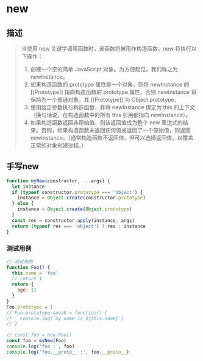# new

## 描述
> 当使用 new 关键字调用函数时，该函数将被用作构造函数。new 将执行以下操作：
> 1. 创建一个空的简单 JavaScript 对象。为方便起见，我们称之为 newInstance。
> 2. 如果构造函数的 prototype 属性是一个对象，则将 newInstance 的 [[Prototype]] 指向构造函数的 prototype 属性，否则 newInstance 将保持为一个普通对象，其 [[Prototype]] 为 Object.prototype。
> 3. 使用给定参数执行构造函数，并将 newInstance 绑定为 this 的上下文（换句话说，在构造函数中的所有 this 引用都指向 newInstance）。
> 4. 如果构造函数返回非原始值，则该返回值成为整个 new 表达式的结果。否则，如果构造函数未返回任何值或返回了一个原始值，则返回 newInstance。（通常构造函数不返回值，但可以选择返回值，以覆盖正常的对象创建过程。）

## 手写new
```js
function myNew(constructor, ...args) {
  let instance
  if (typeof constructor.prototype === 'object') {
    instance = Object.create(constructor.prototype)
  } else {
    instance = Object.create(Object.prototype)
  }
  const res = constructor.apply(instance, args)
  return (typeof res === 'object') ? res : instance
}
```
### 测试用例
<!-- eslint-disable no-proto -->
<!-- eslint-disable no-restricted-properties -->
```js
// 测试用例
function Foo() {
  this.name = 'foo'
  // return 1
  return {
    age: 11
  }
}
Foo.prototype = 1
// Foo.prototype.speak = function() {
//   console.log(`my name is ${this.name}`)
// }

// const foo = new Foo()
const foo = myNew(Foo)
console.log('foo :', foo)
console.log('foo.__proto__ :', foo.__proto__)
```
